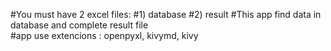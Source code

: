 #You must have 2 excel files:
#1) database
#2) result 
#This app find data in database and complete result file                              
#app use extencions :
openpyxl, kivymd, kivy

